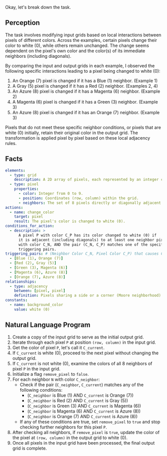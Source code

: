 Okay, let's break down the task.

## Perception

The task involves modifying input grids based on local interactions between pixels of different colors. Across the examples, certain pixels change their color to white (0), while others remain unchanged. The change seems dependent on the pixel's own color and the color(s) of its immediate neighbors (including diagonals).

By comparing the input and output grids in each example, I observed the following specific interactions leading to a pixel being changed to white (0):

1.  An Orange (7) pixel is changed if it has a Blue (1) neighbor. (Example 1)
2.  A Gray (5) pixel is changed if it has a Red (2) neighbor. (Examples 2, 4)
3.  An Azure (8) pixel is changed if it has a Magenta (6) neighbor. (Example 2)
4.  A Magenta (6) pixel is changed if it has a Green (3) neighbor. (Example 3)
5.  An Azure (8) pixel is changed if it has an Orange (7) neighbor. (Example 3)

Pixels that do not meet these specific neighbor conditions, or pixels that are white (0) initially, retain their original color in the output grid. The transformation is applied pixel by pixel based on these local adjacency rules.

## Facts


```yaml
elements:
  - type: grid
    description: A 2D array of pixels, each represented by an integer color code (0-9).
  - type: pixel
    properties:
      - color: Integer from 0 to 9.
      - position: Coordinates (row, column) within the grid.
      - neighbors: The set of 8 pixels directly or diagonally adjacent.
actions:
  - name: change_color
    target: pixel
    result: The pixel's color is changed to white (0).
conditions_for_action:
  - description: >
      A pixel P with color C_P has its color changed to white (0) if
      it is adjacent (including diagonals) to at least one neighbor pixel N
      with color C_N, AND the pair (C_N, C_P) matches one of the specific
      triggering pairs.
triggering_pairs: # (Neighbor Color C_N, Pixel Color C_P) that causes C_P to become white (0)
  - [Blue (1), Orange (7)]
  - [Red (2), Gray (5)]
  - [Green (3), Magenta (6)]
  - [Magenta (6), Azure (8)]
  - [Orange (7), Azure (8)]
relationships:
  - type: adjacency
    between: [pixel, pixel]
    definition: Pixels sharing a side or a corner (Moore neighborhood).
constants:
  - name: background_color
    value: white (0)
```


## Natural Language Program

1.  Create a copy of the input grid to serve as the initial output grid.
2.  Iterate through each pixel `P` at position `(row, column)` in the input grid.
3.  Get the color of pixel `P`, let's call it `C_current`.
4.  If `C_current` is white (0), proceed to the next pixel without changing the output grid.
5.  If `C_current` is not white (0), examine the colors of all 8 neighbors of pixel `P` in the input grid.
6.  Initialize a flag `remove_pixel` to `false`.
7.  For each neighbor `N` with color `C_neighbor`:
    *   Check if the pair (`C_neighbor`, `C_current`) matches any of the following conditions:
        *   (`C_neighbor` is Blue (1) AND `C_current` is Orange (7))
        *   (`C_neighbor` is Red (2) AND `C_current` is Gray (5))
        *   (`C_neighbor` is Green (3) AND `C_current` is Magenta (6))
        *   (`C_neighbor` is Magenta (6) AND `C_current` is Azure (8))
        *   (`C_neighbor` is Orange (7) AND `C_current` is Azure (8))
    *   If any of these conditions are true, set `remove_pixel` to `true` and stop checking further neighbors for this pixel `P`.
8.  After checking all neighbors, if `remove_pixel` is `true`, update the color of the pixel at `(row, column)` in the output grid to white (0).
9.  Once all pixels in the input grid have been processed, the final output grid is complete.